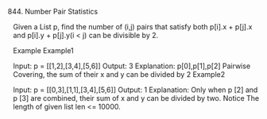 844. Number Pair Statistics

Given a List <Point> p, find the number of (i,j) pairs that satisfy both p[i].x + p[j].x and p[i].y + p[j].y(i < j) can be divisible by 2.

Example
Example1

Input: p = [[1,2],[3,4],[5,6]]
Output: 3
Explanation:
p[0],p[1],p[2] Pairwise Covering, the sum of their x and y can be divided by 2
Example2

Input: p = [[0,3],[1,1],[3,4],[5,6]]
Output: 1
Explanation:
Only when p [2] and p [3] are combined, their sum of x and y can be divided by two.
Notice
The length of given list len <= 10000.
